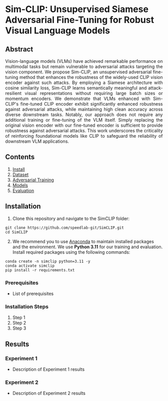 # Sim-CLIP: Unsupervised Siamese Adversarial Fine-Tuning for Robust Visual Language Models

## Abstract

<p align="justify">Vision-language models (VLMs) have achieved remarkable performance on multimodal tasks but remain vulnerable to adversarial attacks targeting the vision component. We propose Sim-CLIP, an unsupervised adversarial fine-tuning method that enhances the robustness of the widely-used CLIP vision encoder against such attacks. By employing a Siamese architecture with cosine similarity loss, Sim-CLIP learns semantically meaningful and attack-resilient visual representations without requiring large batch sizes or momentum encoders. We demonstrate that VLMs enhanced with Sim-CLIP's fine-tuned CLIP encoder exhibit significantly enhanced robustness against adversarial attacks, while maintaining high clean accuracy across diverse downstream tasks. Notably, our approach does not require any additional training or fine-tuning of the VLM itself. Simply replacing the original vision encoder with our fine-tuned encoder is sufficient to provide robustness against adversarial attacks. This work underscores the criticality of reinforcing foundational models like CLIP to safeguard the reliability of downstream VLM applications.</p>

## Contents

1. [Install](#installation-guides)
2. [Dataset](#dataset)
3. [Adversarial Training](#adversarial-training)
4. [Models](#models)
5. [Evaluation](#evaluation)

## Installation

1. Clone this repository and navigate to the SimCLIP folder:

```
git clone https://github.com/speedlab-git/SimCLIP.git
cd SimCLIP
```

2. We recommend you to use [Anaconda](https://www.anaconda.com/products/distribution) to maintain installed packages and the environment. We use **Python 3.11** for our training and evaluation. Install required packages using the following commands:

```
conda create -n simclip python=3.11 -y
conda activate simclip
pip install -r requirements.txt
```

### Prerequisites

- List of prerequisites

### Installation Steps

1. Step 1
2. Step 2
3. Step 3

## Results

### Experiment 1

- Description of Experiment 1 results

### Experiment 2

- Description of Experiment 2 results

```

```
